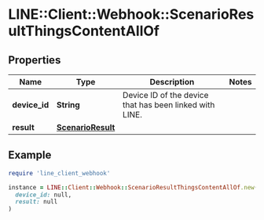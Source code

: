 # LINE::Client::Webhook::ScenarioResultThingsContentAllOf

## Properties

| Name | Type | Description | Notes |
| ---- | ---- | ----------- | ----- |
| **device_id** | **String** | Device ID of the device that has been linked with LINE. |  |
| **result** | [**ScenarioResult**](ScenarioResult.md) |  |  |

## Example

```ruby
require 'line_client_webhook'

instance = LINE::Client::Webhook::ScenarioResultThingsContentAllOf.new(
  device_id: null,
  result: null
)
```

